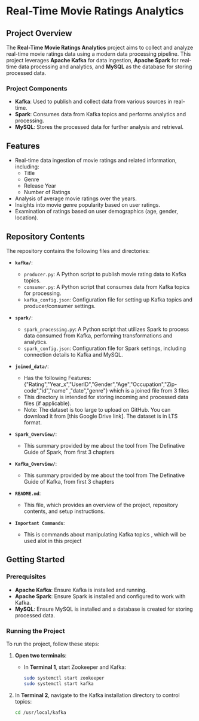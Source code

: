 # Real-Time Movie Ratings Analytics

## Project Overview

The **Real-Time Movie Ratings Analytics** project aims to collect and analyze real-time movie ratings data using a modern data processing pipeline. This project leverages **Apache Kafka** for data ingestion, **Apache Spark** for real-time data processing and analytics, and **MySQL** as the database for storing processed data.

### Project Components

- **Kafka**: Used to publish and collect data from various sources in real-time.
- **Spark**: Consumes data from Kafka topics and performs analytics and processing.
- **MySQL**: Stores the processed data for further analysis and retrieval.

## Features

- Real-time data ingestion of movie ratings and related information, including:
  - Title
  - Genre
  - Release Year
  - Number of Ratings
- Analysis of average movie ratings over the years.
- Insights into movie genre popularity based on user ratings.
- Examination of ratings based on user demographics (age, gender, location).

## Repository Contents

The repository contains the following files and directories:

- **`kafka/`**:
  - `producer.py`: A Python script to publish movie rating data to Kafka topics.
  - `consumer.py`: A Python script that consumes data from Kafka topics for processing.
  - `kafka_config.json`: Configuration file for setting up Kafka topics and producer/consumer settings.

- **`spark/`**:
  - `spark_processing.py`: A Python script that utilizes Spark to process data consumed from Kafka, performing transformations and analytics.
  - `spark_config.json`: Configuration file for Spark settings, including connection details to Kafka and MySQL.

- **`joined_data/`**:
  - Has the following Features: {"Rating","Year_x","UserID","Gender","Age","Occupation","Zip-code","id","name" ,"date","genre"} which is a joined file from 3 files 
  - This directory is intended for storing incoming and processed data files (if applicable).
  - Note: The dataset is too large to upload on GitHub. You can download it from [this Google Drive link]. The dataset is in LTS format.

- **`Spark_Overview/`**:
  - This summary provided by me about the tool from The Definative Guide of Spark, from first 3 chapters
 
- **`Kafka_Overview/`**:
  - This summary provided by me about the tool from The Definative Guide of Kafka, from first 3 chapters 

- **`README.md`**: 
  - This file, which provides an overview of the project, repository contents, and setup instructions.
 
- **`Important Commands`**:
  - This is commands about manipulating Kafka topics , which will be used alot in this project 

## Getting Started

### Prerequisites

- **Apache Kafka**: Ensure Kafka is installed and running.
- **Apache Spark**: Ensure Spark is installed and configured to work with Kafka.
- **MySQL**: Ensure MySQL is installed and a database is created for storing processed data.

### Running the Project

To run the project, follow these steps:

1. **Open two terminals**:
   - In **Terminal 1**, start Zookeeper and Kafka:
     ```bash
     sudo systemctl start zookeeper
     sudo systemctl start kafka
     ```

2. In **Terminal 2**, navigate to the Kafka installation directory to control topics:
   ```bash
   cd /usr/local/kafka

